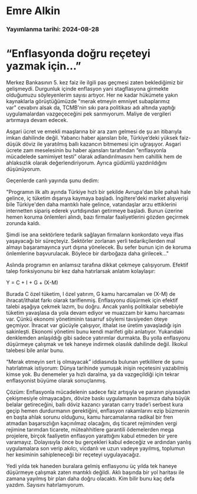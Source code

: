 # Emre Alkin

### Yayımlanma tarihi: 2024-08-28

# “Enflasyonda doğru reçeteyi yazmak için…”

Merkez Bankasının 5. kez faiz ile ilgili pas geçmesi zaten beklediğimiz bir gelişmeydi. Durgunluk içinde enflasyon yani stagflasyona girmekte olduğumuzu söyleyenlerim sayısı artıyor. Her ne kadar hükümete yakın kaynaklarla görüştüğümüzde "merak etmeyin emniyet subaplarımız var" cevabını alsak da, TCMB'nin sıkı para politikası adı altında yaptığı uygulamalardan vazgeçeceğini pek sanmıyorum. Maliye de vergileri artırmaya devam edecek.

Asgari ücret ve emekli maaşlarına bir ara zam gelmesi de şu an itibarıyla imkan dahilinde değil. Yabancı haber ajansları bile, Türkiye’deki yüksek faiz-düşük döviz ile yaratılmış ballı kazancın bitmemesi için uğraşıyor. Asgari ücrete zam meselesinin bu haber ajansları tarafından “enflasyonla mücadelede samimiyet testi” olarak adlandırılmasını hem cahillik hem de ahlaksızlık olarak değerlendiriyorum. Ayrıca güdümlü yazdırıldığını düşünüyorum.

Geçenlerde canlı yayında şunu dedim:

"Programın ilk altı ayında Türkiye hızlı bir şekilde Avrupa'dan bile pahalı hale gelince, iç tüketim dışarıya kaymaya başladı. İngiltere'deki market alışverişi bile Türkiye'den daha mantıklı hale gelince, vatandaşlar arzu ettiklerini internetten sipariş ederek yurtdışından getirmeye başladı. Bunun üzerine hemen koruma önlemleri alındı, bazı firmalar faaliyetlerini gözden geçirmek zorunda kaldı.



Şimdi ise ana sektörlere tedarik sağlayan firmaların konkordato veya iflas yaşayacağı bir süreçteyiz. Sektörler zorlanan yerli tedarikçilerden mal almayı başaramayınca yurt dışına yönelecek. Bu sefer bunun için de koruma önlemlerine başvurulacak. Böylece bir darboğaza daha girilecek..."

Aslında programın en anlamsız tarafına dikkat çekmeye çalışıyorum. Efektif talep fonksiyonunu bir kez daha hatırlarsak anlatım kolaylaşır:

Y = C + I + G + (X-M)

Burada C özel tüketim, I özel yatırım, G kamu harcamaları ve (X-M) de ihracat/ithalat farkı olarak tariflenmiş. Enflasyonu düşürmek için efektif talebi aşağıya çekmek lazım, bu doğru. Ancak yanlış politikalar sebebiyle tüketim yavaşlasa da yola devam ediyor ve muazzam bir kamu harcaması var. Çünkü ekonomi yönetiminin tasarruf söylemi tavsiyeden öteye geçmiyor. İhracat var gücüyle çalışıyor, ithalat ise üretim yavaşladığı işin sakinleşti. Ekonomi yönetimi bunu kendi marifeti gibi anlatıyor. Yukarıdaki denklemden anlaşıldığı gibi sadece yatırımlar durmakta. Bu yolla enflasyonu düşürmeye çalışmak ve tek haneye indirmek olasılık dahilinde değil. İlkokul talebesi bile anlar bunu.

“Merak etmeyin sert iş olmayacak” iddiasında bulunan yetkililere de şunu hatırlatmak istiyorum: Dünya tarihinde yumuşak inişin reçetesini yazabilmiş kimse yok. Bu denemeler ya hızlı daralma, ya da vazgeçildiği için tekrar enflasyonist büyüme olarak sonuçlanmış.

Çözüm: Enflasyonla mücadelenin sadece faiz artışıyla ve paranın piyasadan çekişmesiyle olmayacağını, dövize baskı uygulamanın başımıza daha büyük belalar getireceğini, ballı döviz kazancı yaratan carry trade’i serbest kura geçip hemen durdurmanın gerektiğini, enflasyon rakamlarını ezip büzmenin en başta ahlak sorunu olduğunu, kamu harcamalarına radikal bir fren atmadan başarsızlığın kaçınılmaz olacağını, dış ticaret rejiminden vergi rejimine tarımdan ticarete, müteahhitlere garantili ödemelerden mega projelere, birçok faaliyetin enflasyon yarattığını kabul etmeden bir yere varamayız. Dolayısıyla önce bu gerçekleri kabul edeceğiz ve ardından yanlış uygulamalara son verip akılcı, vicdanlı ve uzun vadeye yayılmış, toplumun her kesiminin sahipleneceği bir reçeteyi uygulayacağız.

Yedi yılda tek haneden buralara gelmiş enflasyonu üç yılda tek haneye düşürmeye çalışmak zaten mantıklı değildi. Aklı başında bir yol haritası ile zamana yayılmış bir plan daha doğru olacaktı. Kim bilir bunu kaç defa yazdım. Sayısını hatırlamıyorum.

